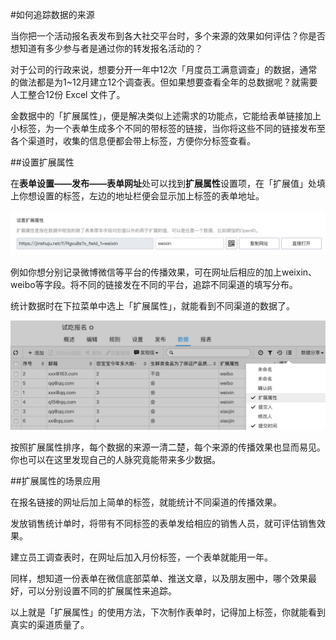 #如何追踪数据的来源

当你把一个活动报名表发布到各大社交平台时，多个来源的效果如何评估？你是否想知道有多少参与者是通过你的转发报名活动的？

对于公司的行政来说，想要分开一年中12次「月度员工满意调查」的数据，通常的做法都是为1~12月建立12个调查表。但如果想要查看全年的总数据呢？就需要人工整合12份 Excel 文件了。

金数据中的「扩展属性」，便是解决类似上述需求的功能点，它能给表单链接加上小标签，为一个表单生成多个不同的带标签的链接，当你将这些不同的链接发布至各个渠道时，收集的信息便都会带上标签，方便你分标签查看。

##设置扩展属性

在**表单设置——发布——表单网址**处可以找到**扩展属性**设置项，在「扩展值」处填上你想设置的标签，左边的地址栏便会显示加上标签的表单地址。

![](/assets/扩展属性.png)

例如你想分别记录微博微信等平台的传播效果，可在网址后相应的加上weixin、weibo等字段。将不同的链接发在不同的平台，追踪不同渠道的填写分布。

统计数据时在下拉菜单中选上「扩展属性」，就能看到不同渠道的数据了。

![](/assets/扩展属性-数据.png)

按照扩展属性排序，每个数据的来源一清二楚，每个来源的传播效果也显而易见。你也可以在这里发现自己的人脉究竟能带来多少数据。

##扩展属性的场景应用

在报名链接的网址后加上简单的标签，就能统计不同渠道的传播效果。

发放销售统计单时，将带有不同标签的表单发给相应的销售人员，就可评估销售效果。

建立员工调查表时，在网址后加入月份标签，一个表单就能用一年。

同样，想知道一份表单在微信底部菜单、推送文章，以及朋友圈中，哪个效果最好，可以分别设置不同的扩展属性来追踪。

以上就是「扩展属性」的使用方法，下次制作表单时，记得加上标签，你就能看到真实的渠道质量了。